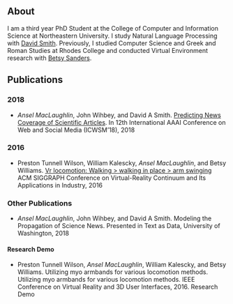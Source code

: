 ## About
I am a third year PhD Student at the College of Computer and Information Science at Northeastern University. I study Natural Language Processing with [David Smith](http://www.ccs.neu.edu/home/dasmith/). Previously, I studied Computer Science and Greek and Roman Studies at Rhodes College and conducted Virtual Environment research with [Betsy Sanders](https://www.rhodes.edu/bio/sandersb). 

## Publications
### 2018
* _Ansel MacLaughlin_, John Wihbey, and David A Smith. [Predicting News Coverage of Scientific Articles](MacLaughlin-Wihbey.pdf). In 12th International AAAI Conference on Web and Social Media (ICWSM’18), 2018

### 2016
* Preston Tunnell Wilson, William Kalescky, _Ansel MacLaughlin_, and Betsy Williams. [Vr locomotion: Walking > walking in place > arm swinging](http://dl.acm.org/ft_gateway.cfm?id=3014010&type=pdf) ACM SIGGRAPH Conference on Virtual-Reality Continuum and Its Applications in Industry, 2016

### Other Publications
* _Ansel MacLaughlin_, John Wihbey, and David A Smith. Modeling the Propagation of Science News. Presented in Text as Data, University of Washington, 2018

#### Research Demo
* Preston Tunnell Wilson, _Ansel MacLaughlin_, William Kalescky, and Betsy Williams. Utilizing myo armbands for various locomotion methods. Utilizing myo armbands for various locomotion methods. IEEE Conference on Virtual Reality and 3D User Interfaces, 2016. Research Demo

